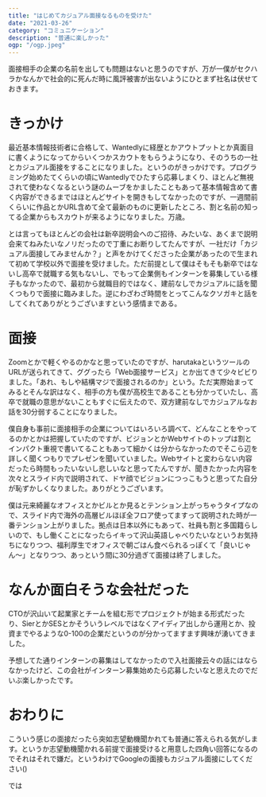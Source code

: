 ```yaml
---
title: "はじめてカジュアル面接なるものを受けた"
date: "2021-03-26"
category: "コミュニケーション"
description: "普通に楽しかった"
ogp: "/ogp.jpeg"
---
```


面接相手の企業の名前を出しても問題はないと思うのですが、万が一僕がセクハラかなんかで社会的に死んだ時に風評被害が出ないようにひとまず社名は伏せておきます。

# きっかけ
最近基本情報技術者に合格して、Wantedlyに経歴とかアウトプットとか真面目に書くようになってからいくつかスカウトをもらうようになり、そのうちの一社とカジュアル面接をすることになりました。というのがきっかけです。プログラミング始めたてくらいの頃にWantedlyでひたすら応募しまくり、ほとんど無視されて使わなくなるという謎のムーブをかましたこともあって基本情報含めて書く内容ができるまではほとんどサイトを開きもしてなかったのですが、一週間前くらいに作品とかURL含めて全て最新のものに更新したところ、割と名前の知ってる企業からもスカウトが来るようになりました。万歳。

とは言ってもほとんどの会社は新卒説明会へのご招待、みたいな、あくまで説明会来てねみたいなノリだったので丁重にお断りしてたんですが、一社だけ「カジュアル面接してみませんか？」と声をかけてくださった企業があったので生まれて初めて学校以外で面接を受けました。ただ前提として僕はそもそも新卒ではないし高卒で就職する気もないし、でもって企業側もインターンを募集している様子もなかったので、最初から就職目的ではなく、建前なしでカジュアルに話を聞くつもりで面接に臨みました。逆にわざわざ時間をとってこんなクソガキと話をしてくれてありがとうございますという感情まである。

# 面接
Zoomとかで軽くやるのかなと思っていたのですが、harutakaというツールのURLが送られてきて、ググったら「Web面接サービス」とか出てきて少々ビビりました。「あれ、もしや結構マジで面接されるのか」という。ただ実際始まってみるとそんな訳はなく、相手の方も僕が高校生であることも分かっていたし、高卒で就職の意思がないこともすぐに伝えたので、双方建前なしでカジュアルなお話を30分弱することになりました。

僕自身も事前に面接相手の企業についてはいろいろ調べて、どんなことをやってるのかとかは把握していたのですが、ビジョンとかWebサイトのトップは割とインパクト重視で書いてることもあって細かくは分からなかったのでそこら辺を詳しく聞くつもりでプレゼンを聞いていました。Webサイトと変わらない内容だったら時間もったいないし悲しいなと思ってたんですが、聞きたかった内容を次々とスライド内で説明されて、ドヤ顔でビジョンにつっこもうと思ってた自分が恥ずかしくなりました。ありがとうございます。

僕は元来綺麗なオフィスとかビルとか見るとテンション上がっちゃうタイプなので、スライド内で海外の高層ビルほぼ全フロア使ってますって説明された時が一番テンション上がりました。拠点は日本以外にもあって、社員も割と多国籍らしいので、もし働くことになったらイキって沢山英語しゃべりたいなというお気持ちになりつつ、福利厚生でオフィスで朝ごはん食べられるっぽくて「良いじゃん〜」となりつつ、あっという間に30分過ぎて面接は終了しました。

# なんか面白そうな会社だった
CTOが沢山いて起業家とチームを組む形でプロジェクトが始まる形式だったり、SierとかSESとかそういうレベルではなくアイディア出しから運用とか、投資までやるような0-100の企業だというのが分かってますます興味が湧いてきました。

予想してた通りインターンの募集はしてなかったので入社面接云々の話にはならなかったけど、この会社がインターン募集始めたら応募したいなと思えたのでだいぶ楽しかったです。

# おわりに
こういう感じの面接だったら突如志望動機聞かれても普通に答えられる気がします。というか志望動機聞かれる前提で面接受けると用意した四角い回答になるのでそれはそれで嫌だ。というわけでGoogleの面接もカジュアル面接にしてください()

では

